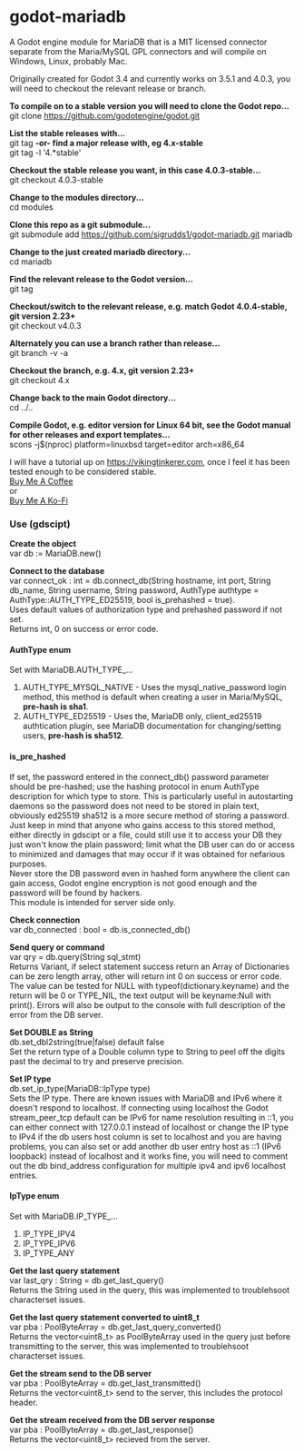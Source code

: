 # godot-mariadb
A Godot engine module for MariaDB that is a MIT licensed connector separate from the Maria/MySQL GPL connectors and will compile on Windows, Linux, probably Mac.  
  
Originally created for Godot 3.4 and currently works on 3.5.1 and 4.0.3, you will need to checkout the relevant release or branch.  

**To compile on to a stable version you will need to clone the Godot repo...**  
git clone https://github.com/godotengine/godot.git  

**List the stable releases with...**  
git tag
**-or- find a major release with, eg 4.x-stable**  
git tag -l '4.\*stable'  

**Checkout the stable release you want, in this case 4.0.3-stable...**  
git checkout 4.0.3-stable  

**Change to the modules directory...**  
cd modules  

**Clone this repo as a git submodule...**  
git submodule add https://github.com/sigrudds1/godot-mariadb.git mariadb  

**Change to the just created mariadb directory...**  
cd mariadb  

**Find the relevant release to the Godot version...**  
git tag  

**Checkout/switch to the relevant release, e.g. match Godot 4.0.4-stable, git version 2.23+**  
git checkout v4.0.3

**Alternately you can use a branch rather than release...**  
git branch -v -a

**Checkout the branch, e.g. 4.x, git version 2.23+**  
git checkout 4.x

**Change back to the main Godot directory...**  
cd ../..  

**Compile Godot, e.g. editor version for Linux 64 bit, see the Godot manual for other releases and export templates...**  
scons -j$(nproc) platform=linuxbsd target=editor arch=x86_64

I will have a tutorial up on https://vikingtinkerer.com, once I feel it has been tested enough to be considered stable.  
[Buy Me A Coffee](https://buymeacoffee.com/VikingTinkerer)  
  or  
[Buy Me A Ko-Fi](https://ko-fi.com/vikingtinkerer)  
  
### Use (gdscipt)  

**Create the object**  
var db := MariaDB.new()  

**Connect to the database**  
var connect_ok : int = db.connect_db(String hostname, int port, String db_name, String username, String password, AuthType authtype = AuthType::AUTH_TYPE_ED25519, bool is_prehashed = true).  
Uses default values of authorization type and prehashed password if not set.  
Returns int, 0 on success or error code.  

#### AuthType enum  
Set with MariaDB.AUTH_TYPE_...  
1. AUTH_TYPE_MYSQL_NATIVE - Uses the mysql_native_password login method, this method is default when creating a user in Maria/MySQL, **pre-hash is sha1**.
2. AUTH_TYPE_ED25519 - Uses the, MariaDB only, client_ed25519 authtication plugin, see MariaDB documentation for changing/setting users, **pre-hash is sha512**.

#### is_pre_hashed  
If set, the password entered in the connect_db() password parameter should be pre-hashed; use the hashing protocol in enum AuthType description for which type to store. This is particularly useful in autostarting daemons so the password does not need to be stored in plain text, obviously ed25519 sha512 is a more secure method of storing a password. Just keep in mind that anyone who gains access to this stored method, either directly in gdscipt or a file, could still use it to access your DB they just won't know the plain password; limit what the DB user can do or access to minimized and damages that may occur if it was obtained for nefarious purposes.  
Never store the DB password even in hashed form anywhere the client can gain access, Godot engine encryption is not good enough and the password will be found by hackers.  
This module is intended for server side only.   

**Check connection**  
var db_connected : bool = db.is_connected_db()

**Send query or command**  
var qry = db.query(String sql_stmt)  
Returns Variant, if select statement success return an Array of Dictionaries can be zero length array, other will return int 0 on success or error code. The value can be tested for NULL with typeof(dictionary.keyname) and the return will be 0 or TYPE_NIL, the text output will be keyname:Null with print(). Errors will also be output to the console with full description of the error from the DB server.  

**Set DOUBLE as String**  
db.set_dbl2string(true|false) default false  
Set the return type of a Double column type to String to peel off the digits past the decimal to try and preserve precision.

**Set IP type**  
db.set_ip_type(MariaDB::IpType type)  
Sets the IP type.
There are known issues with MariaDB and IPv6 where it doesn't respond to localhost. If connecting using localhost the Godot stream_peer_tcp default can be IPv6 for name resolution resulting in ::1, you can either connect with 127.0.0.1 instead of localhost or change the IP type to IPv4 if the db users host column is set to localhost and you are having problems, you can also set or add another db user entry host as ::1 (IPv6 loopback) instead of localhost and it works fine, you will need to comment out the db bind_address configuration for multiple ipv4 and ipv6 localhost entries.  

#### IpType enum  
Set with MariaDB.IP_TYPE_...
1. IP_TYPE_IPV4
2. IP_TYPE_IPV6
3. IP_TYPE_ANY

**Get the last query statement**  
var last_qry : String = db.get_last_query()  
Returns the String used in the query, this was implemented to troublehsoot characterset issues.

**Get the last query statement converted to uint8_t**  
var pba : PoolByteArray = db.get_last_query_converted()  
Returns the vector<uint8_t> as PoolByteArray used in the query just before transmitting to the server, this was implemented to troublehsoot characterset issues.

**Get the stream send to the DB server**  
var pba : PoolByteArray = db.get_last_transmitted()  
Returns the vector<uint8_t> send to the server, this includes the protocol header.

**Get the stream received from the DB server response**  
var pba : PoolByteArray = db.get_last_response()  
Returns the vector<uint8_t> recieved from the server.
